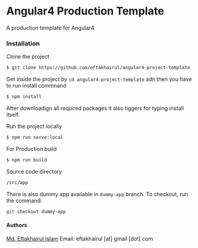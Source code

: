 # Angular4 Production Template 

A production template for Angular4

### Installation

Clone the project

```sh
$ git clone https://github.com/eftakhairul/angular4-project-template
```

Get inside the project by `cd angular4-project-template`  adn then you have to run install commnand
```sh
$ npm install 
```

After downloadign all required packages it also tiggers for typing install itself.

Run the project locally
```sh
$ npm run serve:local
```

For Production build
```sh
$ npm run build
```

Source code directory
```sh
/src/app
```

There is also dummy app available in `dummy-app` branch. To checkout, run the command:
```sh
git checkout dummy-app
```

#### Authors ####

[Md. Eftakhairul Islam](http://eftakhairul.com) Email: eftakhairul [at] gmail [dot] com
